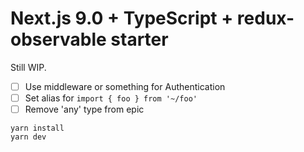# Next.js 9.0 + TypeScript + redux-observable starter

Still WIP.

- [ ] Use middleware or something for Authentication
- [ ] Set alias for `import { foo } from '~/foo'`
- [ ] Remove 'any' type from epic

```
yarn install
yarn dev
```

## 
